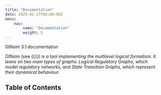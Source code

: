 ```yaml
---
title: "Documentation"
date: 2025-02-27T00:00:00Z
menu: 
    nav:
        name: "Documentation"
        weight: 5
---
```


GINsim 3.1 documentation

GINsim (see {{<cite Naldi2009 >}}) is a tool implementing the multilevel logical formalism. It leans on two main types of graphs: Logical Regulatory Graphs, which model regulatory networks, and State Transition Graphs, which represent their dynamical behaviour.

## Table of Contents
<!-- {{ <toc> }}

{{ readFile "introduction/_index.md" }}
-->
